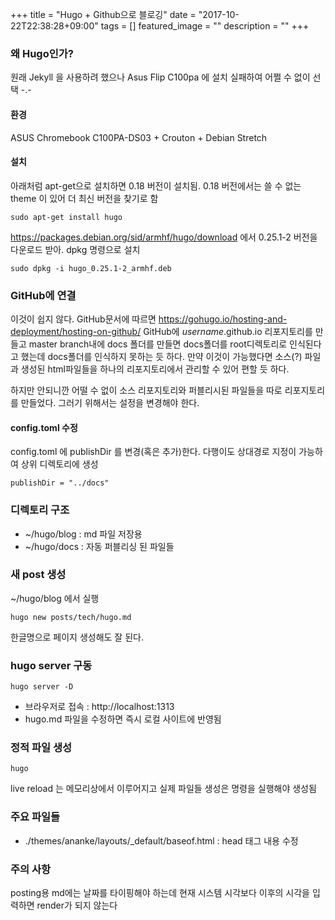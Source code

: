 +++
title = "Hugo + Github으로 블로깅"
date = "2017-10-22T22:38:28+09:00"
tags = []
featured_image = ""
description = ""
+++
### 왜 Hugo인가?
원래 Jekyll 을 사용하려 했으나 Asus Flip C100pa 에 설치 실패하여 어쩔 수 없이 선택 -.-

#### 환경
ASUS Chromebook C100PA-DS03 + Crouton + Debian Stretch

#### 설치
아래처럼 apt-get으로 설치하면 0.18 버전이 설치됨. 0.18  버전에서는 쓸 수 없는 theme 이 있어 더 최신 버전을 찾기로 함
    
    sudo apt-get install hugo 
    
https://packages.debian.org/sid/armhf/hugo/download 에서 0.25.1-2 버전을 다운로드 받아. dpkg 명령으로 설치
    
    sudo dpkg -i hugo_0.25.1-2_armhf.deb
    
### GitHub에 연결
이것이 쉽지 않다. GitHub문서에 따르면 https://gohugo.io/hosting-and-deployment/hosting-on-github/ 
GitHub에  *username*.github.io 리포지토리를 만들고 master branch내에 docs 폴더를 만들면 docs폴더를 root디렉토리로 
인식된다고 했는데 docs폴더를 인식하지 못하는 듯 하다. 만약 이것이 가능했다면 소스(?) 파일과 생성된 html파일들을 하나의 리포지토리에서 관리할 수 있어 편할 듯 하다.

하지만 안되니깐 어떨 수 없이 소스 리포지토리와 퍼블리시된 파일들을 따로 리포지토리를 만들었다. 그러기 위해서는 설정을 변경해야 한다.
#### config.toml 수정
config.toml 에 publishDir 를 변경(혹은 추가)한다. 
다행이도 상대경로 지정이 가능하여 상위 디렉토리에 생성

    publishDir = "../docs"

### 디렉토리 구조
+ ~/hugo/blog : md 파일 저장용
+ ~/hugo/docs : 자동 퍼블리싱 된 파일들 

### 새  post 생성
~/hugo/blog 에서 실행

    hugo new posts/tech/hugo.md

한글명으로 페이지 생성해도 잘 된다.

### hugo server 구동
    hugo server -D
+ 브라우저로 접속 : http://localhost:1313
+ hugo.md 파일을 수정하면 즉시 로컬 사이트에 반영됨

### 정적 파일 생성
    hugo

live reload 는 메모리상에서 이루어지고 실제 파일들 생성은 명령을 실행해야 생성됨

### 주요 파일들
+ ./themes/ananke/layouts/_default/baseof.html : head 태그 내용 수정

### 주의 사항

posting용 md에는 날짜를 타이핑해야 하는데 현재 시스템 시각보다 이후의 시각을 입력하면 render가 되지 않는다
